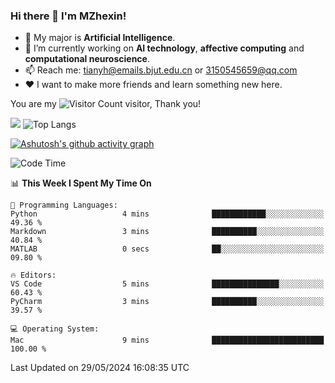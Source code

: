 ### Hi there 👋 I'm MZhexin!

- 💬 My major is **Artificial Intelligence**.
- 🔭 I’m currently working on **AI technology**, **affective computing** and **computational neuroscience**.
- 📫 Reach me: <tianyh@emails.bjut.edu.cn> or <3150545659@qq.com>
- :heart: I want to make more friends and learn something new here.

You are my ![Visitor Count](https://profile-counter.glitch.me/MZhexin/count.svg) visitor, Thank you!

 ![](https://github-readme-stats.vercel.app/api?username=MZhexin&show_icons=true&theme=transparent) ![Top Langs](https://github-readme-stats.vercel.app/api/top-langs/?username=MZhexin&layout=compact&theme=tokyonight) 

[![Ashutosh's github activity graph](https://github-readme-activity-graph.vercel.app/graph?username=MZhexin)](https://github.com/ashutosh00710/github-readme-activity-graph)



<!--START_SECTION:waka-->
![Code Time](http://img.shields.io/badge/Code%20Time-276%20hrs%2046%20mins-blue)

📊 **This Week I Spent My Time On** 

```text
💬 Programming Languages: 
Python                   4 mins              ████████████░░░░░░░░░░░░░   49.36 % 
Markdown                 3 mins              ██████████░░░░░░░░░░░░░░░   40.84 % 
MATLAB                   0 secs              ██░░░░░░░░░░░░░░░░░░░░░░░   09.80 % 

🔥 Editors: 
VS Code                  5 mins              ███████████████░░░░░░░░░░   60.43 % 
PyCharm                  3 mins              ██████████░░░░░░░░░░░░░░░   39.57 % 

💻 Operating System: 
Mac                      9 mins              █████████████████████████   100.00 % 
```


 Last Updated on 29/05/2024 16:08:35 UTC
<!--END_SECTION:waka-->


